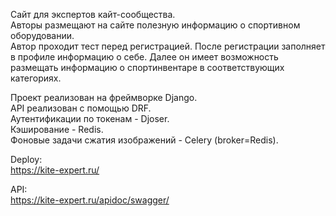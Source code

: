 Сайт для экспертов кайт-сообщества.  
Авторы размещают на сайте полезную информацию о спортивном оборудовании.  
Автор проходит тест перед регистрацией. После регистрации заполняет в профиле информацию о себе. Далее он имеет возможность размещать информацию о спортинвентаре в соответствующих категориях.  


Проект реализован на фреймворке Django.  
API реализован с помощью DRF.  
Аутентификации по токенам - Djoser.  
Кэширование - Redis.  
Фоновые задачи сжатия изображений - Celery (broker=Redis).  

Deploy:  
https://kite-expert.ru/

API:  
https://kite-expert.ru/apidoc/swagger/
